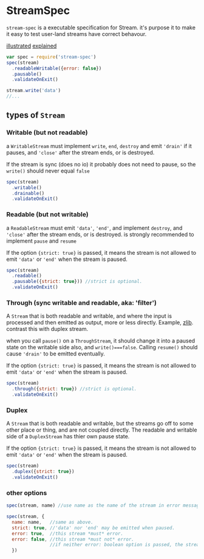 # StreamSpec

`stream-spec` is a executable specification for Stream.
it's purpose it to make it easy to test user-land streams have correct behavour.

[illustrated](https://github.com/dominictarr/stream-spec/blob/master/states.markdown)
[explained](https://github.com/dominictarr/stream-spec/blob/master/stream_spec.md)


``` js
var spec = require('stream-spec')
spec(stream)
  .readableWritable({error: false})
  .pausable()
  .validateOnExit()

stream.write('data')
//...
```

## types of `Stream`

### Writable (but not readable)

a `WritableStream` must implement `write`, `end`, `destroy` and emit `'drain'` if it pauses,
and `'close'` after the stream ends, or is destroyed.

If the stream is sync (does no io) it probably does not need to pause, so the `write()` should never equal `false`

``` js
spec(stream)
  .writable()
  .drainable()
  .validateOnExit()
```

### Readable (but not writable)

a `ReadableStream` must emit `'data'`, `'end'`, and implement `destroy`,
and `'close'` after the stream ends, or is destroyed.
is strongly recommended to implement `pause` and `resume`

If the option `{strict: true}` is passed, it means the stream is not allowed to emit
`'data'` or `'end'` when the stream is paused.

``` js
spec(stream)
  .readable()
  .pausable({strict: true})) //strict is optional.
  .validateOnExit()

```

### Through (sync writable and readable, aka: 'filter')

A `Stream` that is both readable and writable, and where the input is processed and then emitted as output, more or less directly. 
Example, [zlib](http://nodejs.org/docs/api/zlib.html). contrast this with duplex stream.

when you call `pause()` on a `ThroughStream`, it should change it into a paused state on the writable side also,
and `write()===false`. Calling `resume()` should cause `'drain'` to be emitted eventually.

If the option `{strict: true}` is passed, it means the stream is not allowed to emit
`'data'` or `'end'` when the stream is paused.

``` js
spec(stream)
  .through({strict: true}) //strict is optional. 
  .validateOnExit()
```

### Duplex

A `Stream` that is both readable and writable, but the streams go off to some other place or thing,
and are not coupled directly. The readable and writable side of a `DuplexStream` has thier own pause state.

If the option `{strict: true}` is passed, it means the stream is not allowed to emit
`'data'` or `'end'` when the stream is paused.

``` js
spec(stream)
  .duplex({strict: true})
  .validateOnExit()
```

### other options

``` js
spec(stream, name) //use name as the name of the stream in error messages.

spec(stream, {
  name: name,   //same as above.
  strict: true, //'data' nor 'end' may be emitted when paused.
  error: true,  //this stream *must* error.
  error: false, //this stream *must not* error.
                //if neither error: boolean option is passed, the stream *may* error.
  })



```
